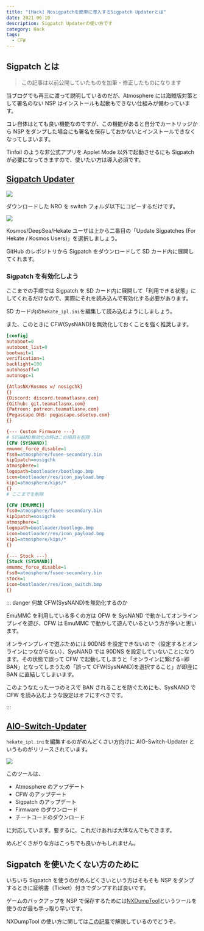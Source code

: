 ```yaml
---
title: "[Hack] Nosigpatchを簡単に導入するSigpatch Updaterとは"
date: 2021-06-10
description: Sigpatch Updaterの使い方です
category: Hack
tags:
  - CFW
---
```


## Sigpatch とは

> この記事は以前公開していたものを加筆・修正したものになります

当ブログでも再三に渡って説明しているのだが、Atmosphere には海賊版対策として署名のない NSP はインストールも起動もできない仕組みが備わっています。

コレ自体はとても良い機能なのですが、この機能があると自分でカートリッジから NSP をダンプした場合にも署名を保存しておかないとインストールできなくなってしまいます。

Tinfoil のような非公式アプリを Applet Mode 以外で起動させるにも Sigpatch が必要になってきますので、使いたい方は導入必須です。

## [Sigpatch Updater](https://github.com/ITotalJustice/sigpatch-updater/releases)

![](https://pbs.twimg.com/media/EmVSlw_WEAIeXEs?format=png)

ダウンロードした NRO を switch フォルダ以下にコピーするだけです。

![](https://github.com/ITotalJustice/sigpatch-updater/blob/master/images/example.jpg?raw=true)

Kosmos/DeepSea/Hekate ユーザは上から二番目の「Update Sigpatches (For Hekate / Kosmos Users)」を選択しましょう。

GitHub のレポジトリから Sigpatch をダウンロードして SD カード内に展開してくれます。

### Sigpatch を有効化しよう

ここまでの手順では Sigpatch を SD カード内に展開して「利用できる状態」にしてくれるだけなので、実際にそれを読み込んで有効化する必要があります。

SD カード内の`hekate_ipl.ini`を編集して読み込むようにしましょう。

また、このときに CFW(SysNAND)を無効化しておくことを強く推奨します。

```ini
[config]
autoboot=0
autoboot_list=0
bootwait=1
verification=1
backlight=100
autohosoff=0
autonogc=1

{AtlasNX/Kosmos w/ nosigchk}
{}
{Discord: discord.teamatlasnx.com}
{Github: git.teamatlasnx.com}
{Patreon: patreon.teamatlasnx.com}
{Pegascape DNS: pegascape.sdsetup.com}
{}

{--- Custom Firmware ---}
# SYSNAND無効化の時はこの項目を削除
[CFW (SYSNAND)]
emummc_force_disable=1
fss0=atmosphere/fusee-secondary.bin
kip1patch=nosigchk
atmosphere=1
logopath=bootloader/bootlogo.bmp
icon=bootloader/res/icon_payload.bmp
kip1=atmosphere/kips/*
{}
# ここまでを削除

[CFW (EMUMMC)]
fss0=atmosphere/fusee-secondary.bin
kip1patch=nosigchk
atmosphere=1
logopath=bootloader/bootlogo.bmp
icon=bootloader/res/icon_payload.bmp
kip1=atmosphere/kips/*
{}

{--- Stock ---}
[Stock (SYSNAND)]
emummc_force_disable=1
fss0=atmosphere/fusee-secondary.bin
stock=1
icon=bootloader/res/icon_switch.bmp
{}
```

::: danger 何故 CFW(SysNAND)を無効化するのか

EmuMMC を利用している多くの方は OFW を SysNAND で動かしてオンラインプレイを遊び、CFW は EmuMMC で動かして遊んでいるという方が多いと思います。

オンラインプレイで遊ぶためには 90DNS を設定できないので（設定するとオンラインにつながらない）、SysNAND では 90DNS を設定していないことになります。その状態で誤って CFW で起動してしまうと「オンラインに繋げる=即 BAN」となってしまうため「誤って CFW(SysNAND)を選択すること」が即座に BAN に直結してしまいます。

このようなたった一つのミスで BAN されることを防ぐためにも、SysNAND で CFW を読み込むような設定はオフにすべきです。

:::

## [AIO-Switch-Updater](https://github.com/HamletDuFromage/aio-switch-updater)

`hekate_ipl.ini`を編集するのがめんどくさい方向けに AIO-Switch-Updater というものがリリースされています。

![](https://user-images.githubusercontent.com/61667930/107124480-7a41f400-68a4-11eb-9a01-d7b3c9f3e828.jpg)

このツールは、

- Atmosphere のアップデート
- CFW のアップデート
- Sigpatch のアップデート
- Firmware のダウンロード
- チートコードのダウンロード

に対応しています。要するに、これだけあれば大体なんでもできます。

めんどくさがりな方はこっちでも良いかもしれません。

## Sigpatch を使いたくない方のために

いちいち Sigpatch を使うのがめんどくさいという方はそもそも NSP をダンプするときに証明書（Ticket）付きでダンプすれば良いです。

ゲームのバックアップを NSP で保存するためには[NXDumpTool](https://github.com/DarkMatterCore/nxdumptool)というツールを使うのが最も手っ取り早いです。

NXDumpTool の使い方に関しては[この記事](https://tkgstrator.work/posts/2021/06/10/nxdumptool.html)で解説しているのでどうぞ。
